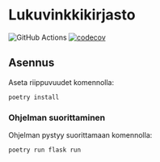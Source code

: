 # Lukuvinkkikirjasto

![GitHub Actions](https://github.com/johyy/lukuvinkkikirjasto/workflows/CI/badge.svg)
[![codecov](https://codecov.io/gh/johyy/lukuvinkkikirjasto/branch/main/graph/badge.svg?token=TVM08LCTBS)](https://codecov.io/gh/johyy/lukuvinkkikirjasto)

## Asennus

Aseta riippuvuudet komennolla:

```
poetry install
```

### Ohjelman suorittaminen

Ohjelman pystyy suorittamaan komennolla:

```
poetry run flask run
```

